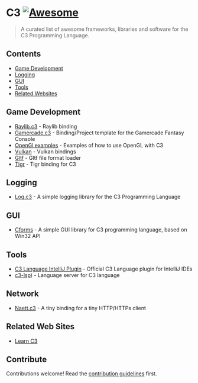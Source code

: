 # C3 [![Awesome](https://awesome.re/badge.svg)](https://awesome.re)

> A curated list of awesome frameworks, libraries and software for the C3 Programming Language.


## Contents

- [Game Development](#game-development)
- [Logging](#logging)
- [GUI](#gui)
- [Tools](#tools)
- [Related Websites](#related-web-sites)

## Game Development

- [Raylib.c3](https://github.com/Its-Kenta/Raylib-C3) - Raylib binding 
- [Gamercade.c3](https://github.com/Its-Kenta/Gamercade.c3) - Binding/Project template for the Gamercade Fantasy Console
- [OpenGl examples](https://github.com/tonis2/opengl-examples) - Examples of how to use OpenGL with C3
- [Vulkan](https://github.com/tonis2/Vulkan.c3) - Vulkan bindings
- [Gltf](https://github.com/tonis2/gltf.c3) - Gltf file format loader
- [Tigr](https://github.com/c3lang/vendor/tree/main/libraries/tigr.c3l) - Tigr binding for C3

## Logging

- [Log.c3](https://github.com/Its-Kenta/Log.c3) - A simple logging library for the C3 Programming Language

## GUI

- [Cforms](https://github.com/kcvinker/cforms) - A simple GUI library for C3 programming language, based on Win32 API

## Tools
- [C3 Language IntelliJ Plugin](https://plugins.jetbrains.com/plugin/21619-c3-language) - Official C3 Language plugin for IntelliJ IDEs
- [c3-lsp](https://github.com/pherrymason/c3-lsp)) - Language server for C3 language

## Network
- [Naett.c3](https://github.com/Its-Kenta/Naett.c3) - A tiny binding for a tiny HTTP/HTTPs client

## Related Web Sites

- [Learn C3](https://learn-c3.org/)


## Contribute

Contributions welcome! Read the [contribution guidelines](contributing.md) first.
